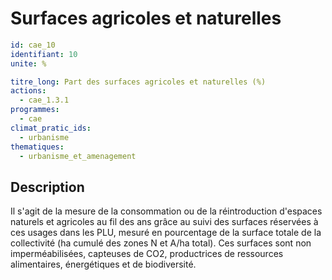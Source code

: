 # Surfaces agricoles et naturelles
```yaml
id: cae_10
identifiant: 10
unite: %

titre_long: Part des surfaces agricoles et naturelles (%)
actions:
  - cae_1.3.1
programmes:
  - cae
climat_pratic_ids:
  - urbanisme
thematiques:
  - urbanisme_et_amenagement
```
## Description
Il s'agit de la mesure de la consommation ou de la réintroduction d'espaces naturels et agricoles au fil des ans grâce au suivi des surfaces réservées à ces usages dans les PLU, mesuré en pourcentage de la surface totale de la collectivité (ha cumulé des zones N et A/ha total). Ces surfaces sont non imperméabilisées, capteuses de CO2, productrices de ressources alimentaires, énergétiques et de biodiversité. 




